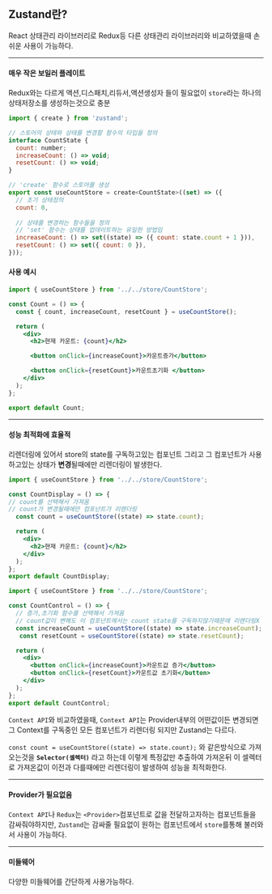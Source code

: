 
## Zustand란?

React 상태관리 라이브러리로 Redux등 다른 상태관리 라이브러리와 비교하였을때 손쉬운 사용이 가능하다.

---

#### 매우 작은 보일러 플레이트

Redux와는 다르게 액션,디스패치,리듀서,액션생성자 들이 필요없이 
`store`라는 하나의 상태저장소를 생성하는것으로 충분

```js
import { create } from 'zustand';

// 스토어의 상태와 상태를 변경할 함수의 타입을 정의
interface CountState {
  count: number; 
  increaseCount: () => void; 
  resetCount: () => void;   
}

// 'create' 함수로 스토어를 생성
export const useCountStore = create<CountState>((set) => ({
  // 초기 상태정의
  count: 0,
  
  // 상태를 변경하는 함수들을 정의
  // 'set' 함수는 상태를 업데이트하는 유일한 방법임
  increaseCount: () => set((state) => ({ count: state.count + 1 })),
  resetCount: () => set({ count: 0 }),
}));

```

#### 사용 예시

```jsx
import { useCountStore } from '../../store/CountStore';

const Count = () => {
  const { count, increaseCount, resetCount } = useCountStore();

  return (
    <div>
      <h2>현재 카운트: {count}</h2>

      <button onClick={increaseCount}>카운트증가</button>

      <button onClick={resetCount}>카운트초기화 </button>
    </div>
  );
};

export default Count;

```

---

#### 성능 최적화에 효율적

리렌더링에 있어서 store의 state를 구독하고있는 컴포넌트 그리고
그 컴포넌트가 사용하고있는 상태가 **변경**될때에만 리렌더링이 발생한다.


```jsx
import { useCountStore } from '../../store/CountStore';

const CountDisplay = () => {
// count를 선택해서 가져옴
// count가 변경될때에만 컴포넌트가 리렌더링
  const count = useCountStore((state) => state.count);

  return (
    <div>
      <h2>현재 카운트: {count}</h2>
    </div>
  );
};
export default CountDisplay;

```


```jsx
import { useCountStore } from '../../store/CountStore';

const CountControl = () => {
  // 증가,초기화 함수를 선택해서 가져옴
  // count값이 변해도 이 컴포넌트에서는 count state를 구독하지않기때문에 리렌더링X
  const increaseCount = useCountStore((state) => state.increaseCount);
   const resetCount = useCountStore((state) => state.resetCount);

  return (
    <div>
      <button onClick={increaseCount}>카운트값 증가</button>
      <button onClick={resetCount}>카운트값 초기화</button>
    </div>
  );
};
export default CountControl;
```

`Context API`와 비교하였을때, `Context API`는 Provider내부의 어떤값이든 변경되면 
그 Context를 구독중인 모든 컴포넌트가 리렌더링 되지만 Zustand는 다르다.


`const count = useCountStore((state) => state.count);` 와 같은방식으로 가져오는것을
**`Selector(셀렉터)`** 라고 하는데 이렇게 특정값만 추출하여 가져온뒤
이 셀렉터로 가져온값이 이전과 다를때에만 리렌더링이 발생하여 성능을 최적화한다.


---

#### Provider가 필요없음

`Context API`나 `Redux`는 `<Provider>`컴포넌트로 값을 전달하고자하는 컴포넌트들을 감싸줘야하지만,
`Zustand`는 감싸줄 필요없이 원하는 컴포넌트에서 `store`를통해 불러와서 사용이 가능하다.

---

#### 미들웨어

다양한 미들웨어를 간단하게 사용가능하다.

